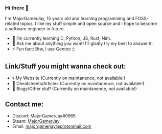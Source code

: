 ### Hi there 👋

I'm MajorGamerJay, 15 years old and learning programming and FOSS-related topics. I like my stuff simple and open source and I hope to become a software engineer in future.

- 🌱 I’m currently learning C, Python, JS, Rust, Nim.
- 💬 Ask me about anything you want! I'll gladly try my best to answer it.
- ⚡ Fun fact: Btw, I use Gentoo :)

## Link/Stuff you might wanna check out:

- 🌀 My Website (Currently on maintanence, not available!)
- 🥨 Cheatsheets/Articles (Currently on maintanence, not available!)
- 🐙 Blogs/Other stuff (Currently on maintanence, not available!)

## Contact me:

- Discord: MajorGamerJay#0965
- Steam: [MajorGamerJay](https://steamcommunity.com/id/majorgamerjay/)
- Email: [majorgamerjay@protonmail.com](mailto:majorgamerjay@protonmail.com)

<!--
**MajorGamerJay/MajorGamerJay** is a ✨ _special_ ✨ repository because its `README.md` (this file) appears on your GitHub profile.

Here are some ideas to get you started:

- 🔭 I’m currently working on a discord bot that will stream music from a local or a remote MPD server!
     tho I am new to discord.py, I'll try my best to make a minimal bot for everyone to use! :D
- 🌱 I’m currently learning C, Python, JS, Rust, Nim
- 👯 I’m looking to collaborate on ...
- 🤔 I’m looking for help with 
- 💬 Ask me about ...
- 📫 How to reach me: ...
- 😄 Pronouns: ...
- ⚡ Fun fact: ...
-->
